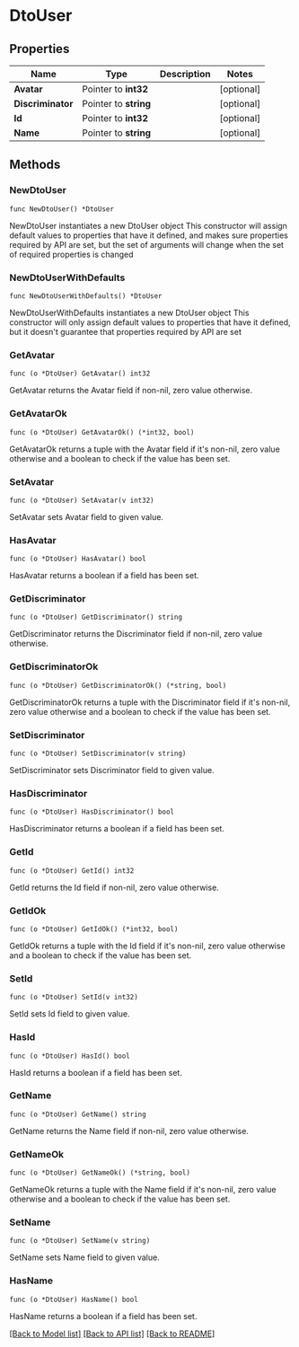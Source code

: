 # DtoUser

## Properties

Name | Type | Description | Notes
------------ | ------------- | ------------- | -------------
**Avatar** | Pointer to **int32** |  | [optional] 
**Discriminator** | Pointer to **string** |  | [optional] 
**Id** | Pointer to **int32** |  | [optional] 
**Name** | Pointer to **string** |  | [optional] 

## Methods

### NewDtoUser

`func NewDtoUser() *DtoUser`

NewDtoUser instantiates a new DtoUser object
This constructor will assign default values to properties that have it defined,
and makes sure properties required by API are set, but the set of arguments
will change when the set of required properties is changed

### NewDtoUserWithDefaults

`func NewDtoUserWithDefaults() *DtoUser`

NewDtoUserWithDefaults instantiates a new DtoUser object
This constructor will only assign default values to properties that have it defined,
but it doesn't guarantee that properties required by API are set

### GetAvatar

`func (o *DtoUser) GetAvatar() int32`

GetAvatar returns the Avatar field if non-nil, zero value otherwise.

### GetAvatarOk

`func (o *DtoUser) GetAvatarOk() (*int32, bool)`

GetAvatarOk returns a tuple with the Avatar field if it's non-nil, zero value otherwise
and a boolean to check if the value has been set.

### SetAvatar

`func (o *DtoUser) SetAvatar(v int32)`

SetAvatar sets Avatar field to given value.

### HasAvatar

`func (o *DtoUser) HasAvatar() bool`

HasAvatar returns a boolean if a field has been set.

### GetDiscriminator

`func (o *DtoUser) GetDiscriminator() string`

GetDiscriminator returns the Discriminator field if non-nil, zero value otherwise.

### GetDiscriminatorOk

`func (o *DtoUser) GetDiscriminatorOk() (*string, bool)`

GetDiscriminatorOk returns a tuple with the Discriminator field if it's non-nil, zero value otherwise
and a boolean to check if the value has been set.

### SetDiscriminator

`func (o *DtoUser) SetDiscriminator(v string)`

SetDiscriminator sets Discriminator field to given value.

### HasDiscriminator

`func (o *DtoUser) HasDiscriminator() bool`

HasDiscriminator returns a boolean if a field has been set.

### GetId

`func (o *DtoUser) GetId() int32`

GetId returns the Id field if non-nil, zero value otherwise.

### GetIdOk

`func (o *DtoUser) GetIdOk() (*int32, bool)`

GetIdOk returns a tuple with the Id field if it's non-nil, zero value otherwise
and a boolean to check if the value has been set.

### SetId

`func (o *DtoUser) SetId(v int32)`

SetId sets Id field to given value.

### HasId

`func (o *DtoUser) HasId() bool`

HasId returns a boolean if a field has been set.

### GetName

`func (o *DtoUser) GetName() string`

GetName returns the Name field if non-nil, zero value otherwise.

### GetNameOk

`func (o *DtoUser) GetNameOk() (*string, bool)`

GetNameOk returns a tuple with the Name field if it's non-nil, zero value otherwise
and a boolean to check if the value has been set.

### SetName

`func (o *DtoUser) SetName(v string)`

SetName sets Name field to given value.

### HasName

`func (o *DtoUser) HasName() bool`

HasName returns a boolean if a field has been set.


[[Back to Model list]](../README.md#documentation-for-models) [[Back to API list]](../README.md#documentation-for-api-endpoints) [[Back to README]](../README.md)


